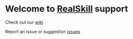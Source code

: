 # Welcome to [RealSkill](http://www.realskill.io) support

Check out our [wiki](../../wiki) 

Report an issue or suggestion [issues](../../issues)
